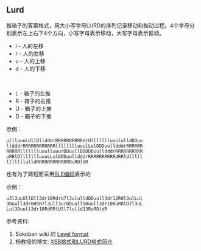## Lurd

推箱子的答案格式，用大小写字母LURD的序列记录移动和推动过程。4个字母分别表示左上右下4个方向，小写字母表示移动，大写字母表示推动。

- l - 人的左移
- r - 人的右移
- u - 人的上移
- d - 人的下移

<br>

- L - 箱子的左推
- R - 箱子的右推
- U - 箱子的上推
- D - 箱子的下推

示例：

```
ullluuuLUllDlldddrRRRRRRRRRRdrUllllllluuululldDDuu
lldddrRRRRRRRRRRRRlllllllluuulLulDDDuulldddrRRRRRR
RRRRRllllllluuulluuurDDuullDDDDDuulldddrRRRRRRRRRR
uRRlDllllllluuuLLulDDDuulldddrRRRRRRRRRRdRRlUlllll
lllllllulldRRRRRRRRRRRRRuRDldR
```

也有为了简短而采用[RLE编码](https://zh.wikipedia.org/wiki/游程编码)表示的

示例：

```
u3l3uLUllDll3dr10RdrU7l3ululldDDuull3dr12R8l3ulLul
3Duull3dr6R5R7l3ull3urDDuull5Duull3dr10RuRRlD7l3uL
Lul3Duull3dr10RdRRlU5l7lulld13RuRDldR
```

参考资料:

1. Sokoban wiki 的 [Level format](http://www.sokobano.de/wiki/index.php?title=Level_format)
2. 杨教授的博文: [XSB格式和LURD格式简介](http://sokoban.cn/xsb_lurd.php)

